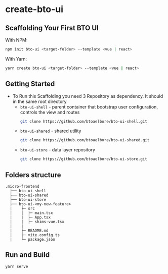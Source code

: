 # create-bto-ui

## Scaffolding Your First BTO UI

With NPM: 
```bash
npm init bto-ui <target-folder> --template <vue | react>
```

With Yarn:
```bash
yarn create bto-ui <target-folder> --template <vue | react>
```

## Getting Started
* To Run this Scaffolding you need 3 Repository as dependency. It should in the same root directory
  * `bto-ui-shell` - parent container that bootstrap user configuration, controls the view and routes
    ```bash
    git clone https://github.com/btoaelbore/bto-ui-shell.git
    ```
  * `bto-ui-shared` - shared utility 
    ```bash
    git clone https://github.com/btoaelbore/bto-ui-shared.git
    ```
  * `bto-ui-store` - data layer repository
    ```bash
    git clone https://github.com/btoaelbore/bto-ui-store.git
    ```

## Folders structure
```
.micro-frontend
  ├── bto-ui-shell
  ├── bto-ui-shared  
  ├── bto-ui-store
  ├── bto-ui-<my-new-feature>
  |    ├─ src                                
  |    |  ├─ main.tsx
  |    |  ├─ App.tsx
  |    |  ├─ shims-vue.tsx
  |    |
  |    ├─ README.md 
  |    ├─ vite.config.ts 
  |    └─ package.json 
```

## Run and Build
```bash
yarn serve
```